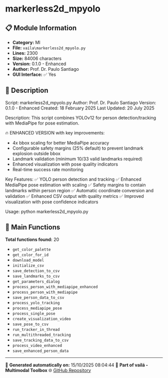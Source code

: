 # markerless2d_mpyolo

## 📋 Module Information

- **Category:** Ml
- **File:** `vaila\markerless2d_mpyolo.py`
- **Lines:** 2300
- **Size:** 84006 characters
- **Version:** 0.1.0 - Enhanced
- **Author:** Prof. Dr. Paulo Santiago
- **GUI Interface:** ✅ Yes

## 📖 Description


Script: markerless2d_mpyolo.py
Author: Prof. Dr. Paulo Santiago
Version: 0.1.0 - Enhanced
Created: 18 February 2025
Last Updated: 20 July 2025

Description:
This script combines YOLOv12 for person detection/tracking with MediaPipe for pose estimation.

🔥 ENHANCED VERSION with key improvements:
- 4x bbox scaling for better MediaPipe accuracy
- Configurable safety margins (25% default) to prevent landmark explosion outside bbox
- Landmark validation (minimum 10/33 valid landmarks required)
- Enhanced visualization with pose quality indicators
- Real-time success rate monitoring

Key Features:
✅ YOLO person detection and tracking
✅ Enhanced MediaPipe pose estimation with scaling
✅ Safety margins to contain landmarks within person region
✅ Automatic coordinate conversion and validation
✅ Enhanced CSV output with quality metrics
✅ Improved visualization with pose confidence indicators

Usage:
python markerless2d_mpyolo.py


## 🔧 Main Functions

**Total functions found:** 20

- `get_color_palette`
- `get_color_for_id`
- `download_model`
- `initialize_csv`
- `save_detection_to_csv`
- `save_landmarks_to_csv`
- `get_parameters_dialog`
- `process_person_with_mediapipe_enhanced`
- `process_person_with_mediapipe`
- `save_person_data_to_csv`
- `process_yolo_tracking`
- `process_mediapipe_pose`
- `process_single_pose`
- `create_visualization_video`
- `save_pose_to_csv`
- `run_tracker_in_thread`
- `run_multithreaded_tracking`
- `save_tracking_data_to_csv`
- `process_video_enhanced`
- `save_enhanced_person_data`




---

📅 **Generated automatically on:** 15/10/2025 08:04:44
🔗 **Part of vailá - Multimodal Toolbox**
🌐 [GitHub Repository](https://github.com/vaila-multimodaltoolbox/vaila)
